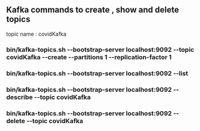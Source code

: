 ## Kafka commands to create , show and delete topics 

topic name : covidKafka

### bin/kafka-topics.sh --bootstrap-server localhost:9092 --topic covidKafka --create --partitions 1 --replication-factor 1

### bin/kafka-topics.sh --bootstrap-server  localhost:9092 --list

### bin/kafka-topics.sh --bootstrap-server localhost:9092 --describe --topic covidKafka

### bin/kafka-topics.sh --bootstrap-server localhost:9092 --delete --topic covidKafka

